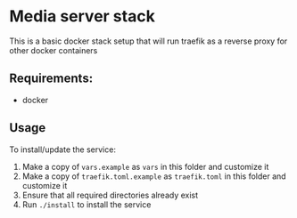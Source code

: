 # Media server stack

This is a basic docker stack setup that will run traefik as a reverse proxy for other docker containers

## Requirements:
* docker

## Usage

To install/update the service:

1. Make a copy of `vars.example` as `vars` in this folder and customize it
2. Make a copy of `traefik.toml.example` as `traefik.toml` in this folder and customize it
3. Ensure that all required directories already exist
4. Run `./install` to install the service
